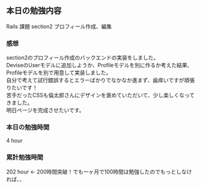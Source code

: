 ## 本日の勉強内容

Rails 課題
section2 プロフィール作成、編集

### 感想

section2のプロフィール作成のバックエンドの実装をしました。  
DeviseのUserモデルに追加しようか、Profileモデルを別に作るか考えた結果、  
Profileモデルを別で用意して実装しました。  
自分で考えて試行錯誤するとエラーばかりでなかなか進まず、歯痒いですが頑張りたいです！  
苦手だったCSSも倫太郎さんにデザインを褒めていただいて、少し楽しくなってきました。  
明日ページを完成させたいです。  

### 本日の勉強時間

4 hour

### 累計勉強時間

202 hour ← 200時間突破！でも一ヶ月で100時間は勉強したのでもっとしなければ、、
